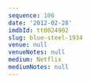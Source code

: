 ```yaml
---
sequence: 106
date: '2012-02-28'
imdbId: tt0024902
slug: blue-steel-1934
venue: null
venueNotes: null
medium: Netflix
mediumNotes: null
---
```


